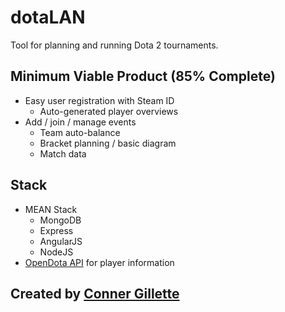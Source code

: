 # dotaLAN
Tool for planning and running Dota 2 tournaments.

## Minimum Viable Product (85% Complete)
- Easy user registration with Steam ID
    - Auto-generated player overviews
- Add / join / manage events
    - Team auto-balance
    - Bracket planning / basic diagram
    - Match data

## Stack
- MEAN Stack
    - MongoDB
    - Express
    - AngularJS
    - NodeJS
- [OpenDota API](http://https://docs.opendota.com/) for player information

## Created by [Conner Gillette](http://cwgillette.com)
